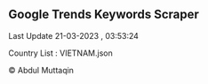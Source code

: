 

## Google Trends Keywords Scraper 
 
Last Update 21-03-2023 , 03:53:24

Country List :
VIETNAM.json



© Abdul Muttaqin 
